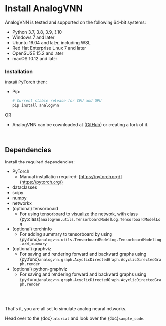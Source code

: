 # Install AnalogVNN

AnalogVNN is tested and supported on the following 64-bit systems:

- Python 3.7, 3.8, 3.9, 3.10
- Windows 7 and later
- Ubuntu 16.04 and later, including WSL
- Red Hat Enterprise Linux 7 and later
- OpenSUSE 15.2 and later
- macOS 10.12 and later

### Installation

Install [PyTorch](https://pytorch.org/) then:

- Pip:
  ```bash
  # Current stable release for CPU and GPU
  pip install analogvnn
  ```

OR

- AnalogVNN can be downloaded at ([GitHub](https://github.com/Vivswan/AnalogVNN)) or creating a
  fork of it.

<br>

## Dependencies

Install the required dependencies:

- PyTorch
  - Manual installation required: [https://pytorch.org/](https://pytorch.org/)
- dataclasses
- scipy
- numpy
- networkx
- (optional) tensorboard
  - For using tensorboard to visualize the network, with class
    {py:class}`analogvnn.utils.TensorboardModelLog.TensorboardModelLog`
- (optional) torchinfo
  - For adding summary to tensorboard by using
    {py:func}`analogvnn.utils.TensorboardModelLog.TensorboardModelLog.add_summary`
- (optional) graphviz
  - For saving and rendering forward and backward graphs using
    {py:func}`analogvnn.graph.AcyclicDirectedGraph.AcyclicDirectedGraph.render`
- (optional) python-graphviz
  - For saving and rendering forward and backward graphs using
    {py:func}`analogvnn.graph.AcyclicDirectedGraph.AcyclicDirectedGraph.render`

<br>
<br>

That's it, you are all set to simulate analog neural networks.

Head over to the {doc}`tutorial` and look over the {doc}`sample_code`.
